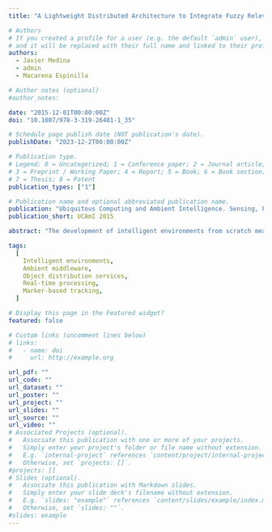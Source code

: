 ```yaml
---
title: "A Lightweight Distributed Architecture to Integrate Fuzzy Relevant Objects in Real-Time Environments"

# Authors
# If you created a profile for a user (e.g. the default `admin` user), write the username (folder name) here
# and it will be replaced with their full name and linked to their profile.
authors:
  - Javier Medina
  - admin
  - Macarena Espinilla

# Author notes (optional)
#author_notes:

date: "2015-12-01T00:00:00Z"
doi: "10.1007/978-3-319-26401-1_35"

# Schedule page publish date (NOT publication's date).
publishDate: "2023-12-2T00:00:00Z"

# Publication type.
# Legend: 0 = Uncategorized; 1 = Conference paper; 2 = Journal article;
# 3 = Preprint / Working Paper; 4 = Report; 5 = Book; 6 = Book section;
# 7 = Thesis; 8 = Patent
publication_types: ["1"]

# Publication name and optional abbreviated publication name.
publication: "Ubiquitous Computing and Ambient Intelligence. Sensing, Processing, and Using Environmental Information: 9th International Conference"
publication_short: UCAmI 2015

abstract: "The development of intelligent environments from scratch means an arduous and complex process. In these environments, the integration of sensors and the design of processing information in real time are key aspects in order to generate feasible solutions. To shed light on this context, in this contribution, we present an architecture for information processing based on object distribution services. The capture and processing of data are developed ubiquitously within mobile devices and ambient computers by means of peer to peer based on fuzzy temporal subscriptions. The main advantage of the use of fuzzy temporal subscriptions is that the information is received by a subscriber when it reaches a desired level of relevance for this subscriber, implying a decrease in the communication burden in the architecture. In order to illustrate the usefulness and effectiveness of our proposal, a scene of an user performing an activity in an intelligent environment is described by means of his interactions with the environmental objects and the identification of users by marker-based tracking."

tags:
  [
    Intelligent environments,
    Ambient middleware,
    Object distribution services,
    Real-time processing,
    Marker-based tracking,
  ]

# Display this page in the Featured widget?
featured: false

# Custom links (uncomment lines below)
# links:
#   - name: doi
#     url: http://example.org

url_pdf: ""
url_code: ""
url_dataset: ""
url_poster: ""
url_project: ""
url_slides: ""
url_source: ""
url_video: ""
# Associated Projects (optional).
#   Associate this publication with one or more of your projects.
#   Simply enter your project's folder or file name without extension.
#   E.g. `internal-project` references `content/project/internal-project/index.md`.
#   Otherwise, set `projects: []`.
#projects: []
# Slides (optional).
#   Associate this publication with Markdown slides.
#   Simply enter your slide deck's filename without extension.
#   E.g. `slides: "example"` references `content/slides/example/index.md`.
#   Otherwise, set `slides: ""`.
#slides: example
---
```

